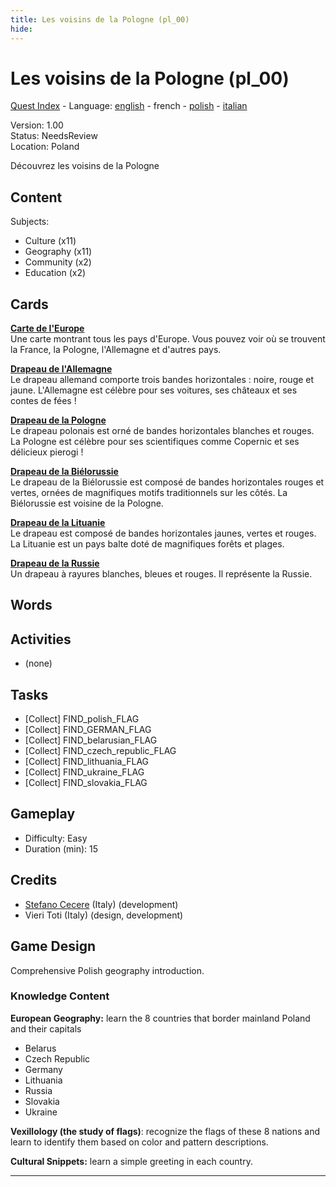 ```yaml
---
title: Les voisins de la Pologne (pl_00)
hide:
---
```


# Les voisins de la Pologne (pl_00)
[Quest Index](./index.fr.md) - Language: [english](./pl_00.md) - french - [polish](./pl_00.pl.md) - [italian](./pl_00.it.md)

Version: 1.00  
Status: NeedsReview  
Location: Poland

Découvrez les voisins de la Pologne

## Content
Subjects: 

  - Culture (x11)
  - Geography (x11)
  - Community (x2)
  - Education (x2)


## Cards
**[Carte de l'Europe](../cards/index.md#concept_europe_map)**  
Une carte montrant tous les pays d'Europe. Vous pouvez voir où se trouvent la France, la Pologne, l'Allemagne et d'autres pays.  

**[Drapeau de l'Allemagne](../cards/index.md#flag_germany)**  
Le drapeau allemand comporte trois bandes horizontales : noire, rouge et jaune. L'Allemagne est célèbre pour ses voitures, ses châteaux et ses contes de fées !  

**[Drapeau de la Pologne](../cards/index.md#flag_poland)**  
Le drapeau polonais est orné de bandes horizontales blanches et rouges. La Pologne est célèbre pour ses scientifiques comme Copernic et ses délicieux pierogi !  

**[Drapeau de la Biélorussie](../cards/index.md#flag_belarus)**  
Le drapeau de la Biélorussie est composé de bandes horizontales rouges et vertes, ornées de magnifiques motifs traditionnels sur les côtés. La Biélorussie est voisine de la Pologne.  

**[Drapeau de la Lituanie](../cards/index.md#flag_lithuania)**  
Le drapeau est composé de bandes horizontales jaunes, vertes et rouges. La Lituanie est un pays balte doté de magnifiques forêts et plages.  

**[Drapeau de la Russie](../cards/index.md#flag_russia)**  
Un drapeau à rayures blanches, bleues et rouges. Il représente la Russie.  

## Words
## Activities
- (none)

## Tasks
- [Collect] FIND_polish_FLAG
- [Collect] FIND_GERMAN_FLAG
- [Collect] FIND_belarusian_FLAG
- [Collect] FIND_czech_republic_FLAG
- [Collect] FIND_lithuania_FLAG
- [Collect] FIND_ukraine_FLAG
- [Collect] FIND_slovakia_FLAG
## Gameplay
- Difficulty: Easy
- Duration (min): 15
## Credits
- [Stefano Cecere](https://stefanocecere.com) (Italy) (development)
- Vieri Toti (Italy) (design, development)

## Game Design
Comprehensive Polish geography introduction.

### Knowledge Content

**European Geography:** learn the 8 countries that border mainland Poland and their capitals

- Belarus
- Czech Republic
- Germany
- Lithuania
- Russia
- Slovakia
- Ukraine

**Vexillology (the study of flags)**: recognize the flags of these 8 nations and learn to identify them based on color and pattern descriptions.

**Cultural Snippets:** learn a simple greeting in each country.


---

